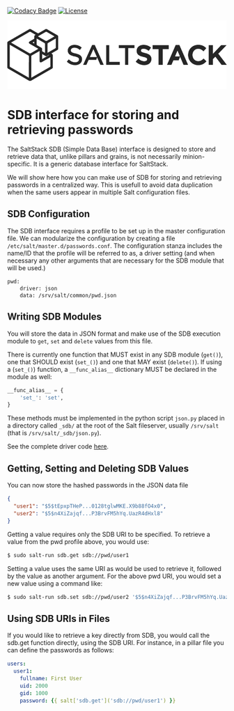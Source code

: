 [![Codacy Badge](https://api.codacy.com/project/badge/Grade/3fc99967c7d34805ba71de2e5b3c8f19)](https://www.codacy.com/app/madrisan/saltstack-sdb-passwd?utm_source=github.com&amp;utm_medium=referral&amp;utm_content=madrisan/saltstack-sdb-passwd&amp;utm_campaign=Badge_Grade)
[![License](https://img.shields.io/badge/License-Apache--2.0-blue.svg)](https://spdx.org/licenses/Apache-2.0.html)

![](images/saltstack_horizontal_dark.png?raw=true)

# SDB interface for storing and retrieving passwords

The SaltStack SDB (Simple Data Base) interface is designed to store and retrieve data that, unlike pillars and grains, is not necessarily minion-specific. It is a generic database interface for SaltStack. 

We will show here how you can make use of SDB for storing and retrieving passwords in a centralized way.
This is usefull to avoid data duplication when the same users appear in multiple Salt configuration files.

## SDB Configuration

The SDB interface requires a profile to be set up in the master configuration file.
We can modularize the configuration by creating a file `/etc/salt/master.d/passwords.conf`.
The configuration stanza includes the name/ID that the profile will be referred to as, a driver setting (and when necessary any other arguments that are necessary for the SDB module that will be used.)

```
pwd:
    driver: json
    data: /srv/salt/common/pwd.json
```

## Writing SDB Modules

You will store the data in JSON format and make use of the SDB execution module to `get`, `set` and `delete` values from this file. 

There is currently one function that MUST exist in any SDB module (`get()`), one that SHOULD exist (`set_()`) and one that MAY exist (`delete()`). If using a (`set_()`) function, a `__func_alias__` dictionary MUST be declared in the module as well:

```python
__func_alias__ = {
    'set_': 'set',
}
```

These methods must be implemented in the python script `json.py` placed in a directory called `_sdb/` at the root of the Salt fileserver, usually `/srv/salt` (that is `/srv/salt/_sdb/json.py`).

See the complete driver code [here](json.py).

## Getting, Setting and Deleting SDB Values

You can now store the hashed passwords in the JSON data file

```json
{
  "user1": "$5$tEpxpTHeP...0128tglwMKE.X9b88fO4x0",
  "user2": "$5$n4XiZajqf...P3BrvFM5hYq.UazR4dHxl8"
}
```

Getting a value requires only the SDB URI to be specified. To retrieve a value from the pwd profile above, you would use:

```bash
$ sudo salt-run sdb.get sdb://pwd/user1
```

Setting a value uses the same URI as would be used to retrieve it, followed by the value as another argument. For the above pwd URI, you would set a new value using a command like:

```bash
$ sudo salt-run sdb.set sdb://pwd/user2 '$5$n4XiZajqf...P3BrvFM5hYq.UazR4dHxl8'
```

## Using SDB URIs in Files

If you would like to retrieve a key directly from SDB, you would call the sdb.get function directly, using the SDB URI. For instance, in a pillar file you can define the passwords as follows:

```yaml
users:
  user1:
    fullname: First User
    uid: 2000
    gid: 1000
    password: {{ salt['sdb.get']('sdb://pwd/user1') }}
```

